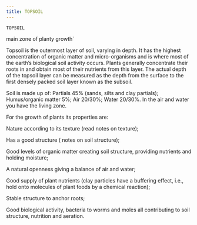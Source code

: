 ```yaml
---
title: TOPSOIL
---
```

`TOPSOIL`

main zone of planty growth`

Topsoil is the outermost layer of soil, varying in depth.  It has the highest concentration of organic matter and micro-organisms and is where most of the earth’s biological soil activity occurs.  Plants generally concentrate their roots in and obtain most of their nutrients from this layer.  The actual depth of the topsoil layer can be measured as the depth from the surface to the first densely packed soil layer known as the subsoil.

Soil is made up of:
Partials 45% (sands, silts and clay partials);
Humus/organic matter 5%;
Air 20/30%;
Water 20/30%.
In the air and water you have the living zone.

For the growth of plants its properties are:

Nature according to its texture (read notes on texture);

Has a good structure ( notes on soil structure);

Good levels of organic matter creating soil structure, providing nutrients and holding moisture;

A natural openness giving a balance of air and water;

Good supply of plant nutrients (clay particles have a buffering effect, i.e., hold onto molecules of plant foods by a chemical reaction);

Stable structure to anchor roots;

Good biological activity, bacteria to worms and moles all contributing to soil structure, nutrition and aeration.

